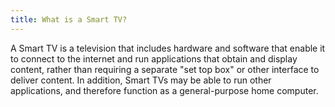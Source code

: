```yaml
---
title: What is a Smart TV?
---
```


A Smart TV is a television that includes hardware and software that enable it to connect to the internet and run applications that obtain and display content, rather than requiring a separate "set top box" or other interface to deliver content. In addition, Smart TVs may be able to run other applications, and therefore function as a general-purpose home computer.